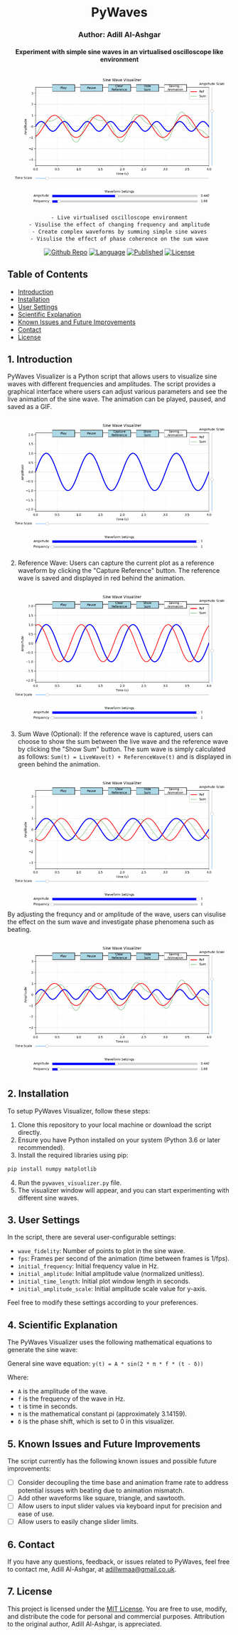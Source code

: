 <div align="center">

# PyWaves
### Author: Adill Al-Ashgar
#### Experiment with simple sine waves in an virtualised oscilloscope like environment

<img src="Images/Example4.gif" width="800"> 

    - Live virtualised oscilloscope environment
    - Visulise the effect of changing frequency and amplitude
    - Create complex waveforms by summing simple sine waves
    - Visulise the effect of phase coherence on the sum wave

[![Github Repo](https://img.shields.io/badge/GitHub_Repo-PyWaves-yellow.svg)](https://github.com/Adillwma/PyWaves)
[![Language](https://img.shields.io/badge/language-Python-blue.svg)](https://www.python.org/)
[![Published](https://img.shields.io/badge/Published-2023-purple.svg)]()
[![License](https://img.shields.io/badge/license-MIT-brightgreen.svg)](https://opensource.org/licenses/MIT)
</div>


## Table of Contents
- [Introduction](#introduction)
- [Installation](#installation)
-  [User Settings](#user-settings)
- [Scientific Explanation](#scientific-explanation)
- [Known Issues and Future Improvements](#known-issues-and-future-improvements)
- [Contact](#contact)
- [License](#license)

## 1. Introduction <a name="introduction"></a>
PyWaves Visualizer is a Python script that allows users to visualize sine waves with different frequencies and amplitudes. The script provides a graphical interface where users can adjust various parameters and see the live animation of the sine wave. The animation can be played, paused, and saved as a GIF.

![PyWaves Visualizer](Images/Example1.gif)

2. Reference Wave:
   Users can capture the current plot as a reference waveform by clicking the "Capture Reference" button. The reference wave is saved and displayed in red behind the animation.

![PyWaves Visualizer](Images/Example2.gif)

3. Sum Wave (Optional):
   If the reference wave is captured, users can choose to show the sum between the live wave and the reference wave by clicking the "Show Sum" button. The sum wave is simply calculated as follows:
   `Sum(t) = LiveWave(t) + ReferenceWave(t)`
   and is displayed in green behind the animation.


![PyWaves Visualizer](Images/Example3.gif)
By adjusting the frequncy and or amplitude of the wave, users can visulise the effect on the sum wave and investigate phase phenomena such as beating.

![PyWaves Visualizer](Images/Example4.gif)

## 2. Installation <a name="installation"></a>
To setup PyWaves Visualizer, follow these steps:

1. Clone this repository to your local machine or download the script directly.
2. Ensure you have Python installed on your system (Python 3.6 or later recommended).
3. Install the required libraries using pip:

```bash
pip install numpy matplotlib
```

4. Run the `pywaves_visualizer.py` file.
3. The visualizer window will appear, and you can start experimenting with different sine waves.


## 3. User Settings <a name="user-settings"></a>
In the script, there are several user-configurable settings:

- `wave_fidelity`: Number of points to plot in the sine wave.
- `fps`: Frames per second of the animation (time between frames is 1/fps).
- `initial_frequency`: Initial frequency value in Hz.
- `initial_amplitude`: Initial amplitude value (normalized unitless).
- `initial_time_length`: Initial plot window length in seconds.
- `initial_amplitude_scale`: Initial amplitude scale value for y-axis.

Feel free to modify these settings according to your preferences.

## 4. Scientific Explanation <a name="scientific-explanation"></a>
The PyWaves Visualizer uses the following mathematical equations to generate the sine wave:

 General sine wave equation:
   `y(t) = A * sin(2 * π * f * (t - δ))`

   Where:
   - `A` is the amplitude of the wave.
   - `f` is the frequency of the wave in Hz.
   - `t` is time in seconds.
   - `π` is the mathematical constant pi (approximately 3.14159).
   - `δ` is the phase shift, which is set to 0 in this visualizer.



## 5. Known Issues and Future Improvements <a name="known-issues-and-future-improvements"></a>
The script currently has the following known issues and possible future improvements:

- [ ] Consider decoupling the time base and animation frame rate to address potential issues with beating due to animation mismatch.
- [ ] Add other waveforms like square, triangle, and sawtooth.
- [ ] Allow users to input slider values via keyboard input for precision and ease of use.
- [ ] Allow users to easily change slider limits.

## 6. Contact <a name="contact"></a>
If you have any questions, feedback, or issues related to PyWaves, feel free to contact me, Adill Al-Ashgar, at adillwmaa@gmail.co.uk.

## 7. License <a name="license"></a>
This project is licensed under the [MIT License](https://opensource.org/licenses/MIT). You are free to use, modify, and distribute the code for personal and commercial purposes. Attribution to the original author, Adill Al-Ashgar, is appreciated.

